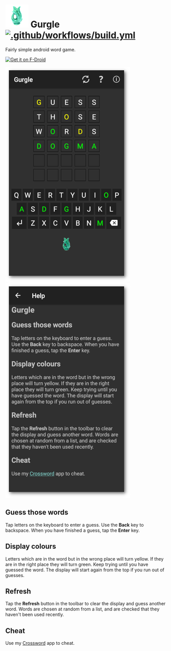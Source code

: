 # ![Logo](src/main/res/drawable-hdpi/ic_launcher.png) Gurgle [![.github/workflows/build.yml](https://github.com/billthefarmer/gurgle/actions/workflows/build.yml/badge.svg)](https://github.com/billthefarmer/gurgle/actions/workflows/build.yml)

Fairly simple android word game.

[<img src="https://fdroid.gitlab.io/artwork/badge/get-it-on.png"
     alt="Get it on F-Droid"
     height="80">](https://f-droid.org/packages/org.billthefarmer.gurgle/)

![Gurgle](https://github.com/billthefarmer/billthefarmer.github.io/raw/master/images/Gurgle.png) ![Help](https://github.com/billthefarmer/billthefarmer.github.io/raw/master/images/Gurgle-help.png)

## Guess those words
Tap letters on the keyboard to enter a guess. Use the **Back** key to
backspace. When you have finished a guess, tap the **Enter** key.

## Display colours
Letters which are in the word but in the wrong place will turn
yellow. If they are in the right place they will turn green. Keep
trying until you have guessed the word. The display will start again
from the top if you run out of guesses.

## Refresh
Tap the **Refresh** button in the toolbar to clear the display and
guess another word. Words are chosen at random from a list, and are
checked that they haven't been used recently.

## Cheat
Use my [Crossword](https://github.com/billthefarmer/crossword) app to
cheat.
